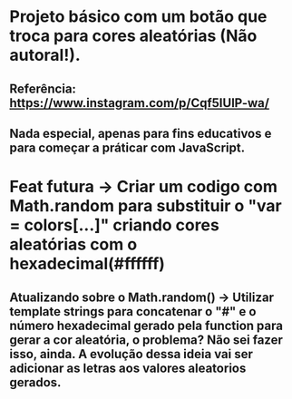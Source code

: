 # Projeto básico com um botão que troca para cores aleatórias (Não autoral!).
## Referência: https://www.instagram.com/p/Cqf5IUlP-wa/

## Nada especial, apenas para fins educativos e para começar a práticar com JavaScript.

# Feat futura -> Criar um codigo com Math.random para substituir o "var = colors[...]" criando cores aleatórias com o hexadecimal(#ffffff)
## Atualizando sobre o Math.random() -> Utilizar template strings para concatenar o "#" e o número hexadecimal gerado pela function para gerar a cor aleatória, o problema? Não sei fazer isso, ainda. A evolução dessa ideia vai ser adicionar as letras aos valores aleatorios gerados. 

